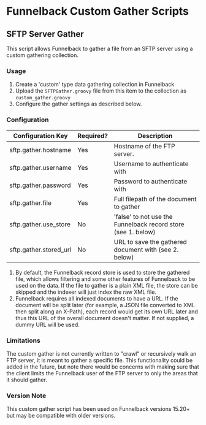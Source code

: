# Funnelback Custom Gather Scripts

## SFTP Server Gather

This script allows Funnelback to gather a file from an SFTP server using a custom gathering collection.

### Usage

1. Create a 'custom' type data gathering collection in Funnelback
2. Upload the `SFTPGather.groovy` file from this item to the collection as `custom_gather.groovy`
3. Configure the gather settings as described below.

### Configuration

| Configuration Key      | Required? | Description                                                   |
| ---------------------- | --------- | ------------------------------------------------------------- |
| sftp.gather.hostname   | Yes       | Hostname of the FTP server.                                   |
| sftp.gather.username   | Yes       | Username to authenticate with                                 |
| sftp.gather.password   | Yes       | Password to authenticate with                                 |
| sftp.gather.file       | Yes       | Full filepath of the document to gather                       |
| sftp.gather.use_store  | No        | 'false' to not use the Funnelback record store (see 1. below) |
| sftp.gather.stored_url | No        | URL to save the gathered document with (see 2. below)         |

1. By default, the Funnelback record store is used to store the gathered file, which allows filtering and some other features of Funnelback to be used on the data. If the file to gather is a plain XML file, the store can be skipped and the indexer will just index the raw XML file.
2. Funnelback requires all indexed documents to have a URL. If the document will be split later (for example, a JSON file converted to XML then split along an X-Path), each record would get its own URL later and thus this URL of the overall document doesn't matter. If not supplied, a dummy URL will be used.

### Limitations

The custom gather is not currently written to "crawl" or recursively walk an FTP server, it is meant to gather a specific file. This functionality could be added in the future, but note there would be concerns with making sure that the client limits the Funnelback user of the FTP server to only the areas that it should gather.

### Version Note

This custom gather script has been used on Funnelback versions 15.20+ but may be compatible with older versions.

